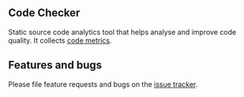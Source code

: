 ## Code Checker

Static source code analytics tool that helps analyse and improve code quality. It collects [code metrics](https://dart-code-checker-project.github.io/code-checker/).

## Features and bugs

Please file feature requests and bugs on the [issue tracker](https://github.com/dart-code-checker-project/code-checker/issues).
